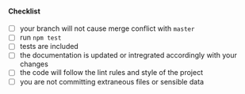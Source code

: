 <!-- Hi, and thank you for your time dedicated to this pull request! Please provide a description
of the work you have done and be sure to link to the relative open issue if is present.

Be aware that all the work you have done should include also the relative tests to assure the
correct behaviour and avoid possible regressions in the future.
-->

#### Checklist

- [ ] your branch will not cause merge conflict with `master`
- [ ] run `npm test`
- [ ] tests are included
- [ ] the documentation is updated or intregrated accordingly with your changes
- [ ] the code will follow the lint rules and style of the project
- [ ] you are not committing extraneous files or sensible data
